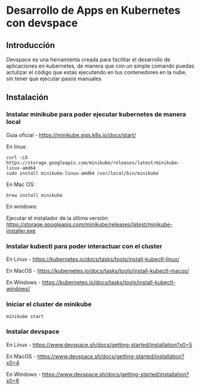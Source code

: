 # Desarrollo de Apps en Kubernetes con devspace

## Introducción

Devspace es una herramienta creada para facilitar el desarrollo de aplicaciones en kubernetes, de manera que con un simple comando puedas actulizar el código que estas ejecutando en tus contenedores en la nube, sin tener que ejecutar pasos manuales

## Instalación

### Instalar minikube para poder ejecutar kubernetes de manera local

Guia oficial - https://minikube.sigs.k8s.io/docs/start/

En linux:
```
curl -LO https://storage.googleapis.com/minikube/releases/latest/minikube-linux-amd64
sudo install minikube-linux-amd64 /usr/local/bin/minikube
```

En Mac OS:
```
brew install minikube
```

En windows:

Ejecutar el instalador de la última versión: https://storage.googleapis.com/minikube/releases/latest/minikube-installer.exe

### Instalar kubectl para poder interactuar con el cluster

En Linux - https://kubernetes.io/docs/tasks/tools/install-kubectl-linux/

En MacOS - https://kubernetes.io/docs/tasks/tools/install-kubectl-macos/

En Windows - https://kubernetes.io/docs/tasks/tools/install-kubectl-windows/

### Iniciar el cluster de minikube

```
minikube start
```

### Instalar devspace

En Linux - https://www.devspace.sh/docs/getting-started/installation?x0=5

En MacOS - https://www.devspace.sh/docs/getting-started/installation?x0=4

En Windows - https://www.devspace.sh/docs/getting-started/installation?x0=6
